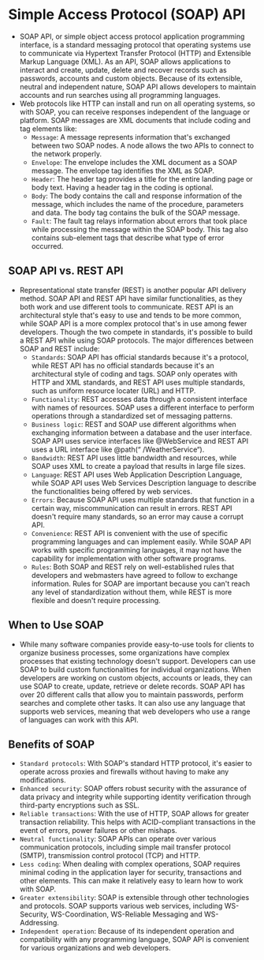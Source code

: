 # Simple Access Protocol (SOAP) API
+ SOAP API, or simple object access protocol application programming interface, is a standard messaging protocol that operating systems use to communicate via Hypertext Transfer Protocol (HTTP) and Extensible Markup Language (XML). As an API, SOAP allows applications to interact and create, update, delete and recover records such as passwords, accounts and custom objects. Because of its extensible, neutral and independent nature, SOAP API allows developers to maintain accounts and run searches using all programming languages.
+ Web protocols like HTTP can install and run on all operating systems, so with SOAP, you can receive responses independent of the language or platform. SOAP messages are XML documents that include coding and tag elements like:
  + `Message`: A message represents information that's exchanged between two SOAP nodes. A node allows the two APIs to connect to the network properly.
  + `Envelope`: The envelope includes the XML document as a SOAP message. The envelope tag identifies the XML as SOAP.
  + `Header`: The header tag provides a title for the entire landing page or body text. Having a header tag in the coding is optional.
  + `Body`: The body contains the call and response information of the message, which includes the name of the procedure, parameters and data. The body tag contains the bulk of the SOAP message.
  + `Fault`: The fault tag relays information about errors that took place while processing the message within the SOAP body. This tag also contains sub-element tags that describe what type of error occurred.

## SOAP API vs. REST API
+ Representational state transfer (REST) is another popular API delivery method. SOAP API and REST API have similar functionalities, as they both work and use different tools to communicate. REST API is an architectural style that's easy to use and tends to be more common, while SOAP API is a more complex protocol that's in use among fewer developers. Though the two compete in standards, it's possible to build a REST API while using SOAP protocols. The major differences between SOAP and REST include:
  + `Standards`: SOAP API has official standards because it's a protocol, while REST API has no official standards because it's an architectural style of coding and tags. SOAP only operates with HTTP and XML standards, and REST API uses multiple standards, such as uniform resource locater (URL) and HTTP.
  + `Functionality`: REST accesses data through a consistent interface with names of resources. SOAP uses a different interface to perform operations through a standardized set of messaging patterns.
  + `Business logic`: REST and SOAP use different algorithms when exchanging information between a database and the user interface. SOAP API uses service interfaces like @WebService and REST API uses a URL interface like @path(“ /WeatherService“).
  + `Bandwidth`: REST API uses little bandwidth and resources, while SOAP uses XML to create a payload that results in large file sizes.
  + `Language`: REST API uses Web Application Description Language, while SOAP API uses Web Services Description language to describe the functionalities being offered by web services.
  + `Errors`: Because SOAP API uses multiple standards that function in a certain way, miscommunication can result in errors. REST API doesn't require many standards, so an error may cause a corrupt API.
  + `Convenience`: REST API is convenient with the use of specific programming languages and can implement easily. While SOAP API works with specific programming languages, it may not have the capability for implementation with other software programs.
  + `Rules`: Both SOAP and REST rely on well-established rules that developers and webmasters have agreed to follow to exchange information. Rules for SOAP are important because you can't reach any level of standardization without them, while REST is more flexible and doesn't require processing.

## When to Use SOAP
+ While many software companies provide easy-to-use tools for clients to organize business processes, some organizations have complex processes that existing technology doesn't support. Developers can use SOAP to build custom functionalities for individual organizations. When developers are working on custom objects, accounts or leads, they can use SOAP to create, update, retrieve or delete records. SOAP API has over 20 different calls that allow you to maintain passwords, perform searches and complete other tasks. It can also use any language that supports web services, meaning that web developers who use a range of languages can work with this API.

## Benefits of SOAP
+ `Standard protocols`: With SOAP's standard HTTP protocol, it's easier to operate across proxies and firewalls without having to make any modifications.
+ `Enhanced security`: SOAP offers robust security with the assurance of data privacy and integrity while supporting identity verification through third-party encryptions such as SSL.
+ `Reliable transactions`: With the use of HTTP, SOAP allows for greater transaction reliability. This helps with ACID-compliant transactions in the event of errors, power failures or other mishaps.
+ `Neutral functionality`: SOAP APIs can operate over various communication protocols, including simple mail transfer protocol (SMTP), transmission control protocol (TCP) and HTTP.
+ `Less coding`: When dealing with complex operations, SOAP requires minimal coding in the application layer for security, transactions and other elements. This can make it relatively easy to learn how to work with SOAP.
+ `Greater extensibility`: SOAP is extensible through other technologies and protocols. SOAP supports various web services, including WS-Security, WS-Coordination, WS-Reliable Messaging and WS-Addressing.
+ `Independent operation`: Because of its independent operation and compatibility with any programming language, SOAP API is convenient for various organizations and web developers.
